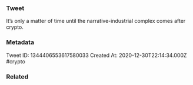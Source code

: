 ### Tweet
It’s only a matter of time until the narrative-industrial complex comes after crypto.

### Metadata
Tweet ID: 1344406553617580033
Created At: 2020-12-30T22:14:34.000Z
#crypto 

### Related

